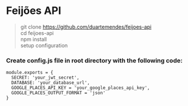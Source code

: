 # Feijões API
> git clone https://github.com/duartemendes/feijoes-api  
cd feijoes-api  
npm install  
setup configuration


### Create config.js file in root directory with the following code:
```
module.exports = {
  SECRET: 'your_jwt_secret',
  DATABASE: 'your_database_url',
  GOOGLE_PLACES_API_KEY = 'your_google_places_api_key',
  GOOGLE_PLACES_OUTPUT_FORMAT = 'json'
}
```
